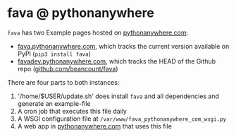 # fava @ pythonanywhere

`fava` has two Example pages hosted on
[pythonanywhere.com](http://pythonanywhere.com):

- [fava.pythonanywhere.com](http://fava.pythonanywhere.com), which tracks the
  current version available on PyPI (`pip3 install fava`)
- [favadev.pythonanywhere.com](http://favadev.pythonanywhere.com), which
  tracks the HEAD of the Github repo
  ([github.com/beancount/fava](http://github.com/beancount/fava))

There are four parts to both instances:
1. '/home/$USER/update.sh' does install `fava` and all dependencies and
   generate an example-file
2. A cron job that executes this file daily
3. A WSGI configuration file at `/var/www/fava_pythonanywhere_com_wsgi.py`
4. A web app in [pythonanywhere.com](http://pythonanywhere.com) that uses this
   file


